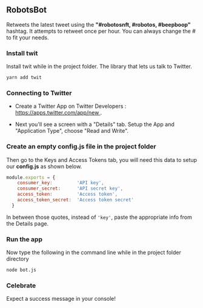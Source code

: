 ## RobotsBot 

Retweets the latest tweet using the **"#robotosnft, #robotos, #beepboop"** hashtag. 
It attempts to retweet once per hour. You can always change the # to fit your needs.

### Install twit

Install twit while in the project folder. The library that lets us talk to Twitter.

```bash
yarn add twit
```
 
### Connecting to Twitter 

 - Create a Twitter App on Twitter Developers : [https://apps.twitter.com/app/new ](https://apps.twitter.com/app/new). 
 
 - Next you'll see a screen with a "Details" tab. Setup the App and "Application Type", choose "Read and Write". 

### Create an empty config.js file in the project folder

Then go to the Keys and Access Tokens tab, you will need this data to setup our **config.js** as shown below.
 
```js
module.exports = {
    consumer_key:         'API key',
    consumer_secret:      'API secret key',
    access_token:         'Access token',
    access_token_secret:  'Access token secret'
  }
``` 

In between those quotes, instead of `'key'`, paste the appropriate info from the Details page. 

### Run the app

Now type the following in the command line while in the project folder directory
 
```bash
node bot.js
``` 

### Celebrate

Expect a success message in your console! 
